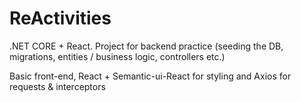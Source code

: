 # ReActivities
.NET CORE + React. Project for backend practice (seeding the DB, migrations, entities / business logic, controllers etc.)

Basic front-end, React + Semantic-ui-React for styling and Axios for requests & interceptors
